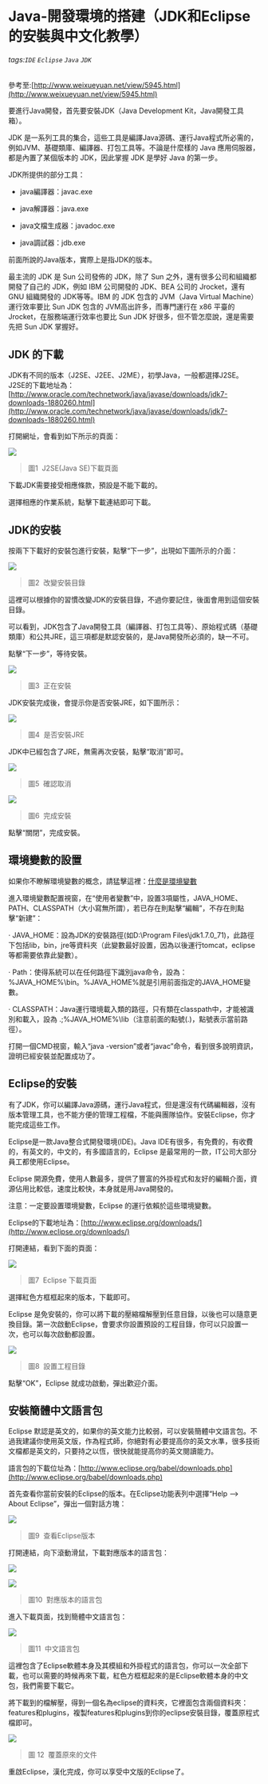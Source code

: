 # Java-開發環境的搭建（JDK和Eclipse的安裝與中文化教學）
###### tags:`IDE` `Eclipse` `Java` `JDK`
 參考至:[http://www.weixueyuan.net/view/5945.html](http://www.weixueyuan.net/view/5945.html)

要進行Java開發，首先要安裝JDK（Java Development Kit，Java開發工具箱）。

JDK 是一系列工具的集合，這些工具是編譯Java源碼、運行Java程式所必需的，例如JVM、基礎類庫、編譯器、打包工具等。不論是什麼樣的 Java 應用伺服器，都是內置了某個版本的 JDK，因此掌握 JDK 是學好 Java 的第一步。

JDK所提供的部分工具：

*   java編譯器：javac.exe

*   java解譯器：java.exe

*   java文檔生成器：javadoc.exe

*   java調試器：jdb.exe

前面所說的Java版本，實際上是指JDK的版本。

最主流的 JDK 是 Sun 公司發佈的 JDK，除了 Sun 之外，還有很多公司和組織都開發了自己的 JDK，例如 IBM 公司開發的 JDK、BEA 公司的 Jrocket，還有 GNU 組織開發的 JDK等等。IBM 的 JDK 包含的 JVM（Java Virtual Machine）運行效率要比 Sun JDK 包含的 JVM高出許多，而專門運行在 x86 平臺的 Jrocket，在服務端運行效率也要比 Sun JDK 好很多，但不管怎麼說，還是需要先把 Sun JDK 掌握好。

## JDK 的下載

JDK有不同的版本（J2SE、J2EE、J2ME），初學Java，一般都選擇J2SE。J2SE的下載地址為：[http://www.oracle.com/technetwork/java/javase/downloads/jdk7-downloads-1880260.html](http://www.oracle.com/technetwork/java/javase/downloads/jdk7-downloads-1880260.html)

打開網址，會看到如下所示的頁面：

![](https://lh6.googleusercontent.com/vmuzibhRqRVucz6GDNYEkp2RwQzjHFgRawcJCHxBmesjIV9zHZIz_Inv40GqPflcMbupdQ6Upl0CPxeuriCL6q06amKVQFhibU1Cc7LuAzE7uexpdL_zOrzPC_0zzmdvORl4yob6)

 > 圖1  J2SE(Java SE)下載頁面

下載JDK需要接受相應條款，預設是不能下載的。

選擇相應的作業系統，點擊下載連結即可下載。

## JDK的安裝

按兩下下載好的安裝包進行安裝，點擊“下一步”，出現如下圖所示的介面：

![](https://lh4.googleusercontent.com/l-R6x0sI03hN802BOSA-cSQmoyonsE7QTjZUNEF5ZLlgnB8j8KRF2AgtA0HLbaJ20zX4dn2h4M9wqJ3APf5nYGQ28RCLYIrhkiK_r0YDDe9Szbztk_m12FTmr0ms9cUrKP_mnbjL)

 > 圖2  改變安裝目錄

這裡可以根據你的習慣改變JDK的安裝目錄，不過你要記住，後面會用到這個安裝目錄。

可以看到，JDK包含了Java開發工具（編譯器、打包工具等）、原始程式碼（基礎類庫）和公共JRE，這三項都是默認安裝的，是Java開發所必須的，缺一不可。

點擊“下一步”，等待安裝。

![](https://lh5.googleusercontent.com/9P_MzfRfmDqNDmVuz0usonS82DJgNeMvnzyr9Wxq4LqTro0hv-UxsnK2Dtmr2KajJ-3nd166SwKKg9anrCA3YZRiYAiGHJVLlxE-u9ntzBnC8mN3SjvJ5co_VhZIaSRDNlxBbZzm)

 > 圖3  正在安裝

JDK安裝完成後，會提示你是否安裝JRE，如下圖所示：

![](https://lh5.googleusercontent.com/xBeicwxatC_RUcaH2nSAxuexrjicmy3Lk-KnFzmC_1sB8KeSVQ4SvUiynOxG3MmPoib4RFNhn5luiBdDenERoDp7SKHCrF6GagM3AmKxRUoNhbaAgw87VX6RxzS2M7ljKSNz0mI4)

 > 圖4  是否安裝JRE

JDK中已經包含了JRE，無需再次安裝，點擊“取消”即可。

![](https://lh3.googleusercontent.com/77UcU4bj7nJT59DaTnkEOudTe3-AzVYccEbbGi6MlK9BzsUZEmi1rL77nKcT865N6y9IBArwQdXA3ykSgnWgJfBxEaN5w1bPPfJt3qObwljs2dcZxExurYXlx1g8S1whXTvJqqAE)

 > 圖5  確認取消



![](https://lh5.googleusercontent.com/UDgUNFnUSD74ALTp_YCa6rHa8YYc01atTlofJ2BW4By4A2yQ5D_JukwZEjJAeFweK6Z6_yqzAR5NWxTR1KN-D0Y7SPNznzh6gFjUT8VxjZPN7MzPKmJNmhOgoKoQ3xPXM4sfi1WR)

 > 圖6  完成安裝

點擊“關閉”，完成安裝。

## 環境變數的設置

如果你不瞭解環境變數的概念，請猛擊這裡：[什麼是環境變數](http://www.weixueyuan.net/view/6310.html)

進入環境變數配置視窗，在“使用者變數”中，設置3項屬性，JAVA_HOME、PATH、CLASSPATH（大小寫無所謂），若已存在則點擊“編輯”，不存在則點擊“新建”：

· JAVA_HOME：設為JDK的安裝路徑(如D:\Program Files\jdk1.7.0_71)，此路徑下包括lib，bin，jre等資料夾（此變數最好設置，因為以後運行tomcat，eclipse等都需要依靠此變數）。

· Path：使得系統可以在任何路徑下識別java命令，設為：%JAVA_HOME%\bin。%JAVA_HOME%就是引用前面指定的JAVA_HOME變數。

· CLASSPATH：Java運行環境載入類的路徑，只有類在classpath中，才能被識別和載入，設為 .;%JAVA_HOME%\lib（注意前面的點號(.)，點號表示當前路徑）。

打開一個CMD視窗，輸入“java -version”或者“javac”命令，看到很多說明資訊，證明已經安裝並配置成功了。

## Eclipse的安裝

有了JDK，你可以編譯Java源碼，運行Java程式，但是還沒有代碼編輯器，沒有版本管理工具，也不能方便的管理工程檔，不能與團隊協作。安裝Eclipse，你才能完成這些工作。

Eclipse是一款Java整合式開發環境(IDE)。Java IDE有很多，有免費的，有收費的，有英文的，中文的，有多國語言的，Eclipse 是最常用的一款，IT公司大部分員工都使用Eclipse。

Eclipse 開源免費，使用人數最多，提供了豐富的外掛程式和友好的編輯介面，資源佔用比較低，速度比較快，本身就是用Java開發的。

注意：一定要設置環境變數，Eclipse 的運行依賴於這些環境變數。

Eclipse的下載地址為：[http://www.eclipse.org/downloads/](http://www.eclipse.org/downloads/)

打開連結，看到下面的頁面：

![](https://lh3.googleusercontent.com/bXjZ1HEe5kMdh-8ZxXGyCL3GznX4cHRW_ZHW3sJU0DM29OxvmX5xZVmRG5wt1q29tmaPI78X-LVrULnxKVs5r3amMAtLXaihsewVF5cXGBmS4LAnL3i_62Ja3PkEsZG8Mfgt3UoY)

 > 圖7  Eclipse 下載頁面

選擇紅色方框框起來的版本，下載即可。

Eclipse 是免安裝的，你可以將下載的壓縮檔解壓到任意目錄，以後也可以隨意更換目錄。第一次啟動Eclipse，會要求你設置預設的工程目錄，你可以只設置一次，也可以每次啟動都設置。

![](https://lh6.googleusercontent.com/17Ou4VsrX7445KUqiWtXU7Yzy3Ppdbb-3Xlk49fsjwzURbN6PSU5YOQyDaHUZaot4ViGcE4wbalufWzDRfpVO_yfmN8uDJSc1rLQ9eL5hXkktt_JlJb7rQme7LTES7rSMLCzAnDG)

 > 圖8  設置工程目錄

點擊“OK”，Eclipse 就成功啟動，彈出歡迎介面。

## 安裝簡體中文語言包

Eclipse 默認是英文的，如果你的英文能力比較弱，可以安裝簡體中文語言包。不過我建議你使用英文版，作為程式師，你絕對有必要提高你的英文水準，很多技術文檔都是英文的，只要持之以恆，很快就能提高你的英文閱讀能力。

語言包的下載位址為：[http://www.eclipse.org/babel/downloads.php](http://www.eclipse.org/babel/downloads.php)

首先查看你當前安裝的Eclipse的版本。在Eclipse功能表列中選擇“Help --> About Eclipse”，彈出一個對話方塊：

![](https://lh3.googleusercontent.com/PJmQ3EhWC_iYGvS6zQSNmZD9ydRxgx-IndrUcfmcuRHZXD5htUhjSiuRKja1q57dUd8x8DEpN6sQHcHR3MbsD7Ne5_EiRtm8-wzmg0nspn_vSF-IhvXbyjY9KttZ3767_Uy5MT0I)

 > 圖9  查看Eclipse版本

打開連結，向下滾動滑鼠，下載對應版本的語言包：

![](https://lh5.googleusercontent.com/-A9wbg-FOvx90wT5_FrTc9E55vcNq_piyeJzikBK6F63z4Ho-uzCJdyNxYnW5mqw6LxzRxgHvh-_vzIuyaZwhRLaZp-8c6RpXW0_ADtaYPbGesaFyyrG4ko8XpCKVpyxpPYvyMVd)

![](https://lh5.googleusercontent.com/UonWX7dllSb-EyM9MODgHXX3KIOLFJIHMEtoO42hDk8Uu4aOoYvwIG15wHqfMv_5M5PzIsrUBmP0trnRT3GKvNX8p7vzYhXUrua_iWkwUFfh26IrLVtLXkoGB6F2873SOFLU8nR0)

 > 圖10  對應版本的語言包

進入下載頁面，找到簡體中文語言包：

![](https://lh4.googleusercontent.com/BfF3RrJuJbSRE972bSVYyilcIpJMRwd1T6sCA3mkUeEgVhmccDsPLJ4PQojdIOtV0oTng0fbbr0VKxg5Ztza3d9RI39fwyDFXlmfcMPLOMtYJUlLnkP49vGjdOkBx_xPLOqTg5cJ)

 > 圖11  中文語言包

這裡包含了Eclipse軟體本身及其模組和外掛程式的語言包，你可以一次全部下載，也可以需要的時候再來下載，紅色方框框起來的是Eclipse軟體本身的中文包，我們需要下載它。

將下載到的檔解壓，得到一個名為eclipse的資料夾，它裡面包含兩個資料夾：features和plugins，複製features和plugins到你的eclipse安裝目錄，覆蓋原程式檔即可。

![](https://lh6.googleusercontent.com/xtFrapBesGUJe78Jb8pj0VDX7RUr-7vYJa5vVXqB99IiqgA2ysOl_iSruYKl9sqkogTYd6Yv65AApDVa_pkuRAsAnZPE9h-ADa7gRSV2UvpG64oAmf6cNpMy6Rl544Agl_GAzeW9)

 > 圖 12  覆蓋原來的文件

重啟Eclipse，漢化完成，你可以享受中文版的Eclipse了。

  